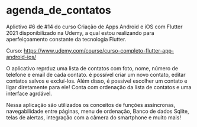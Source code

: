 # agenda_de_contatos

Aplictivo #6 de #14 do curso Criação de Apps Android e iOS com Flutter 2021 disponibilizado na Udemy, a qual estou realizando para aperfeiçoamento constante da tecnologia Flutter.

Curso: https://www.udemy.com/course/curso-completo-flutter-app-android-ios/

O aplicativo reprduz uma lista de contatos com foto, nome, número de telefone e email de cada contato. é possível criar um novo contato, editar contatos salvos e excluí-los. Além disso, é possível escolher um contato e ligar diretamente para ele!
Conta com ordenação da lista de contatos e uma interface agrdável.

Nessa aplicação são utilizados os conceitos de funções assíncronas, navegabilidade entre páginas, menu de ordenação, Banco de dados Sqlite, telas de alertas, integração com a câmera do smartphone e muito mais!

